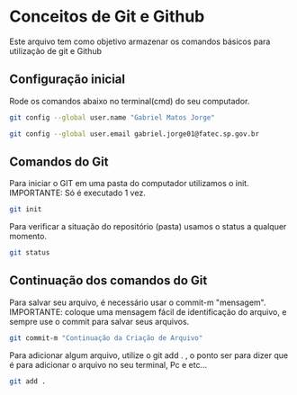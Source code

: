 # Conceitos de Git e Github 
Este arquivo tem como objetivo armazenar os comandos básicos para utilização de git e Github

## Configuração inicial
Rode os comandos abaixo no terminal(cmd) do seu computador.
```bash
git config --global user.name "Gabriel Matos Jorge"

git config --global user.email gabriel.jorge01@fatec.sp.gov.br
```

## Comandos do Git
Para iniciar o GIT em uma pasta do computador utilizamos o init.
IMPORTANTE: Só é executado 1 vez.
```bash
git init
``` 

Para verificar a situação do repositório (pasta)
usamos o status a qualquer momento.
```bash
git status
```

## Continuação dos comandos do Git
Para salvar seu arquivo, é necessário usar o commit-m "mensagem".
IMPORTANTE: coloque uma mensagem fácil de identificação do arquivo, e sempre use o commit para salvar seus arquivos.
```bash
git commit-m "Continuação da Criação de Arquivo" 
```

Para adicionar algum arquivo, utilize o git add . , o ponto ser para dizer que é para adicionar o arquivo no seu terminal, Pc e etc...
```bash
git add .
```
 